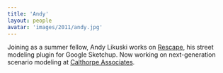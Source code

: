 ```yaml
---
title: 'Andy'
layout: people
avatar: 'images/2011/andy.jpg'
---
```


Joining as a summer fellow, Andy Likuski works on <a href="http://blog.openplans.org/2011/08/rescape-your-street/">Rescape</a>, his street modeling plugin for Google Sketchup. Now working on next-generation scenario modeling at <a href="http://www.calthorpe.com/">Calthorpe Associates</a>.